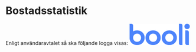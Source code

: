 # Bostadsstatistik

Enligt användaravtalet så ska följande logga visas:
![alt text](booli_logo.png "Booli")
